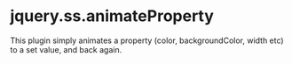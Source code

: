 # jquery.ss.animateProperty
This plugin simply animates a property (color, backgroundColor, width etc) to a set value, and back again.
